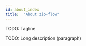 ```yaml
---
id: about_index
title:  "About zio-flow"
---
```


TODO: Tagline

TODO: Long description (paragraph)
